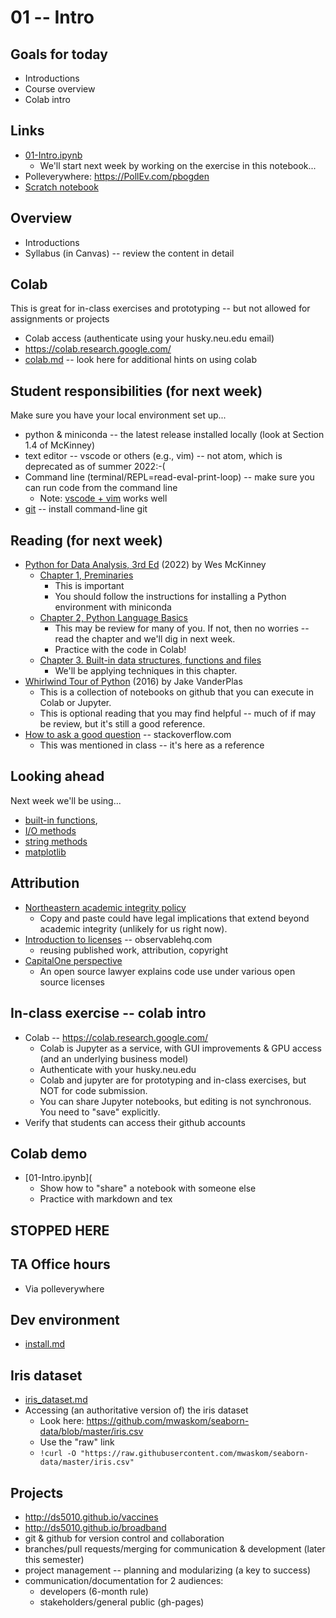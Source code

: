 
# 01 -- Intro

## Goals for today

* Introductions
* Course overview
* Colab intro

## Links

* [01-Intro.ipynb](https://colab.research.google.com/drive/1OPNRI-kujEq1SpU4J9CZfFyHF9lVjk18)
  * We'll start next week by working on the exercise in this notebook...
* Polleverywhere: https://PollEv.com/pbogden
* [Scratch notebook](https://colab.research.google.com/drive/1CIJAMn73A8ZvxzCgyjN7MGXT0W2BqUTq)

## Overview

* Introductions
* Syllabus (in Canvas) -- review the content in detail

## Colab

This is great for in-class exercises and prototyping -- but not allowed for assignments or projects

* Colab access (authenticate using your husky.neu.edu email)
* https://colab.research.google.com/
* [colab.md](colab.md) -- look here for additional hints on using colab

## Student responsibilities (for next week)

Make sure you have your local environment set up...

* python & miniconda -- the latest release installed locally (look at Section 1.4 of McKinney)
* text editor -- vscode or others (e.g., vim) -- not atom, which is deprecated as of summer 2022:-(
* Command line (terminal/REPL=read-eval-print-loop) -- make sure you can run code from the command line
  * Note: [vscode + vim](https://marketplace.visualstudio.com/items?itemName=vscodevim.vim) works well
* [git](https://git-scm.com/book/en/v2/Getting-Started-Installing-Git) -- install command-line git

## Reading (for next week)

* [Python for Data Analysis, 3rd Ed](https://wesmckinney.com/book/) (2022) by Wes McKinney
  * [Chapter 1, Preminaries](https://wesmckinney.com/book/preliminaries.html)
    * This is important
    * You should follow the instructions for installing a Python environment with miniconda
  * [Chapter 2, Python Language Basics](https://wesmckinney.com/book/python-basics.html)
    * This may be review for many of you. If not, then no worries -- read the chapter and we'll dig in next week.
    * Practice with the code in Colab!
  * [Chapter 3. Built-in data structures, functions and files](https://wesmckinney.com/book/python-basics.html)
    * We'll be applying techniques in this chapter.
* [Whirlwind Tour of Python](https://jakevdp.github.io/WhirlwindTourOfPython/) (2016) by Jake VanderPlas
  * This is a collection of notebooks on github that you can execute in Colab or Jupyter.
  * This is optional reading that you may find helpful -- much of if may be review, but it's still a good reference.
* [How to ask a good question](https://stackoverflow.com/help/how-to-ask) -- stackoverflow.com
  * This was mentioned in class -- it's here as a reference

## Looking ahead

Next week we'll be using...

* [built-in functions](https://docs.python.org/3/library/functions.html),
* [I/O methods](https://docs.python.org/3/tutorial/inputoutput.html)
* [string methods](https://docs.python.org/3/library/stdtypes.html)
* [matplotlib](https://matplotlib.org/)

## Attribution

* [Northeastern academic integrity policy](https://osccr.sites.northeastern.edu/academic-integrity-policy/)
  * Copy and paste could have legal implications that extend beyond academic integrity (unlikely for us right now).
* [Introduction to licenses](https://observablehq.com/@observablehq/licenses) -- observablehq.com
  * reusing published work, attribution, copyright
* [CapitalOne perspective](https://www.capitalone.com/tech/open-source/open-source-licenses-explained-2021/)
  * An open source lawyer explains code use under various open source licenses

## In-class exercise -- colab intro

* Colab -- https://colab.research.google.com/
  * Colab is Jupyter as a service, with GUI improvements & GPU access (and an underlying business model)
  * Authenticate with your husky.neu.edu
  * Colab and jupyter are for prototyping and in-class exercises, but NOT for code submission.
  * You can share Jupyter notebooks, but editing is not synchronous.  You need to "save" explicitly.
* Verify that students can access their github accounts

## Colab demo

* [01-Intro.ipynb](
  * Show how to "share" a notebook with someone else
  * Practice with markdown and tex

## STOPPED HERE

## TA Office hours

* Via polleverywhere

## Dev environment

* [install.md](install.md)

## Iris dataset

* [iris_dataset.md](iris_dataset.md)
* Accessing (an authoritative version of) the iris dataset
  * Look here: https://github.com/mwaskom/seaborn-data/blob/master/iris.csv
  * Use the "raw" link
  * `!curl -O "https://raw.githubusercontent.com/mwaskom/seaborn-data/master/iris.csv"`

## Projects

* http://ds5010.github.io/vaccines
* http://ds5010.github.io/broadband
* git & github for version control and collaboration
* branches/pull requests/merging for communication & development (later this semester)
* project management -- planning and modularizing (a key to success)
* communication/documentation for 2 audiences:
  * developers (6-month rule)
  * stakeholders/general public (gh-pages)
